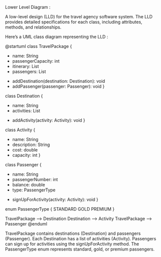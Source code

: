 Lower Level Diagram :

A low-level design (LLD) for the travel agency software system. The LLD provides detailed specifications for each class, including attributes, methods, and relationships. 


Here’s a UML class diagram representing the LLD :

@startuml
class TravelPackage {
  - name: String
  - passengerCapacity: int
  - itinerary: List<Destination>
  - passengers: List<Passenger>
  + addDestination(destination: Destination): void
  + addPassenger(passenger: Passenger): void
}

class Destination {
  - name: String
  - activities: List<Activity>
  + addActivity(activity: Activity): void
}

class Activity {
  - name: String
  - description: String
  - cost: double
  - capacity: int
}

class Passenger {
  - name: String
  - passengerNumber: int
  - balance: double
  - type: PassengerType
  + signUpForActivity(activity: Activity): void
}

enum PassengerType {
  STANDARD
  GOLD
  PREMIUM
}

TravelPackage --> Destination
Destination --> Activity
TravelPackage --> Passenger
@enduml


TravelPackage contains destinations (Destination) and passengers (Passenger). Each Destination has a list of activities (Activity). Passengers can sign up for activities using the signUpForActivity method. The PassengerType enum represents standard, gold, or premium passengers.